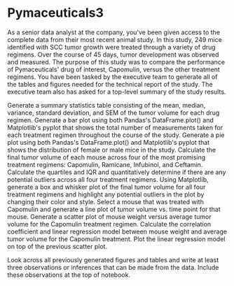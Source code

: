 # Pymaceuticals3
As a senior data analyst at the company, you've been given access to the complete data from their most recent animal study. In this study, 249 mice identified with SCC tumor growth were treated through a variety of drug regimens. Over the course of 45 days, tumor development was observed and measured. The purpose of this study was to compare the performance of Pymaceuticals' drug of interest, Capomulin, versus the other treatment regimens. You have been tasked by the executive team to generate all of the tables and figures needed for the technical report of the study. The executive team also has asked for a top-level summary of the study results.

Generate a summary statistics table consisting of the mean, median, variance, standard deviation, and SEM of the tumor volume for each drug regimen.
Generate a bar plot using both Pandas's DataFrame.plot() and Matplotlib's pyplot that shows the total number of measurements taken for each treatment regimen throughout the course of the study.
Generate a pie plot using both Pandas's DataFrame.plot() and Matplotlib's pyplot that shows the distribution of female or male mice in the study.
Calculate the final tumor volume of each mouse across four of the most promising treatment regimens: Capomulin, Ramicane, Infubinol, and Ceftamin. Calculate the quartiles and IQR and quantitatively determine if there are any potential outliers across all four treatment regimens.
Using Matplotlib, generate a box and whisker plot of the final tumor volume for all four treatment regimens and highlight any potential outliers in the plot by changing their color and style.
Select a mouse that was treated with Capomulin and generate a line plot of tumor volume vs. time point for that mouse.
Generate a scatter plot of mouse weight versus average tumor volume for the Capomulin treatment regimen.
Calculate the correlation coefficient and linear regression model between mouse weight and average tumor volume for the Capomulin treatment. Plot the linear regression model on top of the previous scatter plot.

Look across all previously generated figures and tables and write at least three observations or inferences that can be made from the data. Include these observations at the top of notebook.
